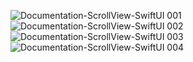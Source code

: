 
![Documentation-ScrollView-SwiftUI 001](https://github.com/user-attachments/assets/ce83a42b-597b-4ea5-8251-415d234256a9)
![Documentation-ScrollView-SwiftUI 002](https://github.com/user-attachments/assets/393f104d-e94c-48f6-960b-f7df34fa273c)
![Documentation-ScrollView-SwiftUI 003](https://github.com/user-attachments/assets/975ebac8-9cd6-416d-873c-a485e617576d)
![Documentation-ScrollView-SwiftUI 004](https://github.com/user-attachments/assets/b6ef0f0f-d256-41ba-a4e2-580a297d025b)
